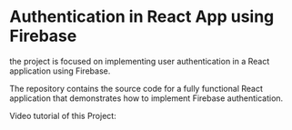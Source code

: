 # Authentication in React App using Firebase

the project is focused on implementing user authentication in a React application using Firebase.

The repository contains the source code for a fully functional React application that demonstrates how to implement Firebase authentication.

Video tutorial of this Project: 
